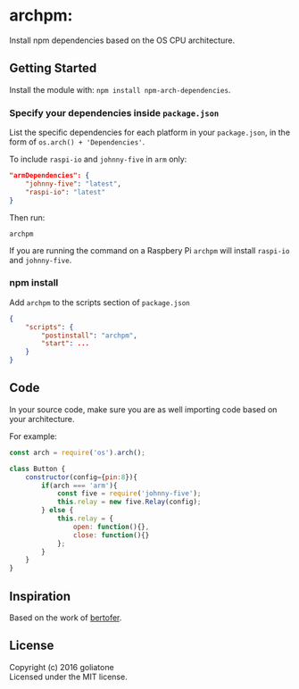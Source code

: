 # archpm:

Install npm dependencies based on the OS CPU architecture.

## Getting Started

Install the module with: `npm install npm-arch-dependencies`.

### Specify your dependencies inside `package.json`

List the specific dependencies for each platform in your `package.json`, in the form of `os.arch() + 'Dependencies'`.

To include `raspi-io` and `johnny-five` in `arm` only:
```json
"armDependencies": {
    "johnny-five": "latest",
    "raspi-io": "latest"
}
```

Then run:

```
archpm
```

If you are running the command on a Raspbery Pi `archpm` will install `raspi-io` and `johnny-five`.

### npm install
Add `archpm` to the scripts section of `package.json`

```json
{
    "scripts": {
        "postinstall": "archpm",
        "start": ...
    }
}
```

## Code
In your source code, make sure you are as well importing code based on your architecture.

For example:
```js
const arch = require('os').arch();

class Button {
    constructor(config={pin:8}){
        if(arch === 'arm'){
            const five = require('johnny-five');
            this.relay = new five.Relay(config);
        } else {
            this.relay = {
                open: function(){},
                close: function(){}
            };
        }
    }
}
```

## Inspiration
Based on the work of [bertofer][bertofer].

## License
Copyright (c) 2016 goliatone  
Licensed under the MIT license.

[bertofer]:https://github.com/bertofer/npm-platform-dependencies
